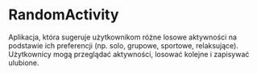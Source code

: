# RandomActivity
Aplikacja, która sugeruje użytkownikom różne losowe aktywności na podstawie ich preferencji (np. solo, grupowe, sportowe, relaksujące). Użytkownicy mogą przeglądać aktywności, losować kolejne i zapisywać ulubione.
